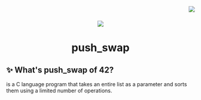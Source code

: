  <img align="right" src="https://badge42.vercel.app/api/v2/cl1lib1or000609l3zqzjxzew/project/2543104" />
<h1></h1>

<div align="center">
  <img  src="https://game.42sp.org.br/static/assets/achievements/push_swapm.png" />
  <h1>push_swap</h1>
</div>

## :sparkles: What's push_swap of 42?

is a C language program that takes an entire list as a parameter and sorts them using a limited number of operations.

